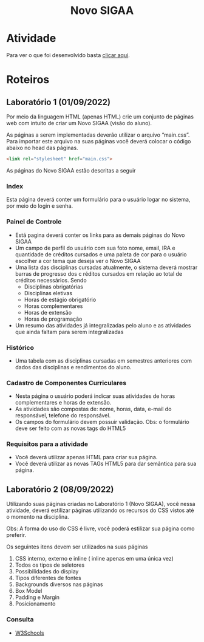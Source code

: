 <h1 align="center">Novo SIGAA</h1>

# Atividade
Para ver o que foi desenvolvido basta [clicar aqui](https://izaias.me/tecnologias-web/assignments/novo_sigaa/).

# Roteiros
## Laboratório 1 (01/09/2022)
Por meio da linguagem HTML (apenas HTML) crie um conjunto de páginas web com intuito de criar um Novo SIGAA (visão do aluno).

As páginas a serem implementadas deverão utilizar o arquivo “main.css”. Para importar este arquivo na suas páginas você deverá colocar o código abaixo no head das páginas.

```html
<link rel="stylesheet" href="main.css">
```

As páginas do Novo SIGAA estão descritas a seguir

### Index
Esta página deverá conter um formulário para o usuário logar no sistema, por meio do login
e senha.

### Painel de Controle
- Está pagina deverá conter os links para as demais páginas do Novo SIGAA
- Um campo de perfil do usuário com sua foto nome, email, IRA e quantidade de créditos cursados e uma paleta de cor para o usuário escolher a cor tema que deseja ver o Novo SIGAA
- Uma lista das disciplinas cursadas atualmente, o sistema deverá mostrar barras de progresso dos c réditos cursados em relação ao total de créditos necessários. Sendo
  - Disciplinas obrigatórias
  - Disciplinas eletivas
  - Horas de estágio obrigatório
  - Horas complementares
  - Horas de extensão
  - Horas de programação
- Um resumo das atividades já integralizadas pelo aluno e as atividades que ainda faltam para serem integralizadas

### Histórico
- Uma tabela com as disciplinas cursadas em semestres anteriores com dados das disciplinas e rendimentos do aluno.

### Cadastro de Componentes Curriculares
- Nesta página o usuário poderá indicar suas atividades de horas complementares e horas de
extensão.
- As atividades são compostas de: nome, horas, data, e-mail do responsável, telefone do responsável.
- Os campos do formulário devem possuir validação.
Obs: o formulário deve ser feito com as novas tags do HTML5


### Requisitos para a atividade
- Você deverá utilizar apenas HTML para criar sua página.
- Você deverá utilizar as novas TAGs HTML5 para dar semântica para sua página.

## Laboratório 2 (08/09/2022)
Utilizando suas páginas criadas no Laboratório 1 (Novo SIGAA), você nessa atividade, deverá estilizar páginas utilizando os recursos do CSS vistos até o momento na disciplina.

Obs: A forma do uso do CSS é livre, você poderá estilizar sua página como preferir. 

Os seguintes itens devem ser utilizados na suas páginas

1. CSS interno, externo e inline ( inline apenas em uma única vez)
2. Todos os tipos de seletores
3. Possibilidades do display
4. Tipos diferentes de fontes
5. Backgrounds diversos nas páginas
6. Box Model
7. Padding e Margin
8. Posicionamento

### Consulta
- [W3Schools](https://www.w3schools.com/html/default.asp)